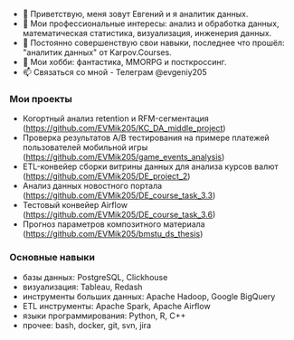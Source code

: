 - 👋 Приветствую, меня зовут Евгений и я аналитик данных.
- 👀 Мои профессиональные интересы: анализ и обработка данных, математическая статистика, визуализация, инженерия данных.
- 🌱 Постоянно совершенствую свои навыки, последнее что прошёл: "аналитик данных" от Karpov.Courses.
- 💞️ Мои хобби: фантастика, MMORPG и посткроссинг.
- 📫 Связаться со мной - Телеграм @evgeniy205

### Мои проекты
* Когортный анализ retention и RFM-сегментация (https://github.com/EVMik205/KC_DA_middle_project)
* Проверка результатов A/B тестирования на примере платежей пользователей мобильной игры (https://github.com/EVMik205/game_events_analysis)
* ETL-конвейер сборки витрины данных для анализа курсов валют (https://github.com/EVMik205/DE_project_2)
* Анализ данных новостного портала (https://github.com/EVMik205/DE_course_task_3.3)
* Тестовый конвейер Airflow (https://github.com/EVMik205/DE_course_task_3.6)
* Прогноз параметров композитного материала (https://github.com/EVMik205/bmstu_ds_thesis)
 

### Основные навыки
* базы данных: PostgreSQL, Clickhouse
* визуализация: Tableau, Redash
* инструменты больших данных: Apache Hadoop, Google BigQuery
* ETL инструменты: Apache Spark, Apache Airflow
* языки программирования: Python, R, C++
* прочее: bash, docker, git, svn, jira

<!---
EVMik205/EVMik205 is a ✨ special ✨ repository because its `README.md` (this file) appears on your GitHub profile.
You can click the Preview link to take a look at your changes.
--->
